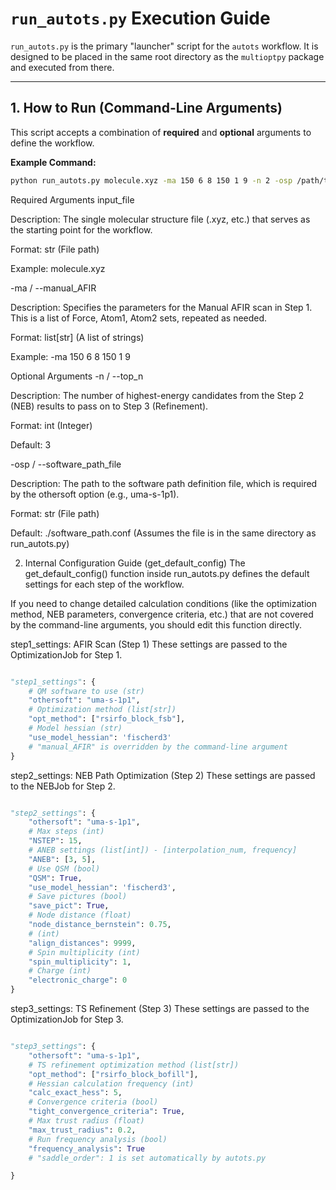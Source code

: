 # `run_autots.py` Execution Guide

`run_autots.py` is the primary "launcher" script for the `autots` workflow. It is designed to be placed in the same root directory as the `multioptpy` package and executed from there.

---

## 1. How to Run (Command-Line Arguments)

This script accepts a combination of **required** and **optional** arguments to define the workflow.

**Example Command:**
```bash
python run_autots.py molecule.xyz -ma 150 6 8 150 1 9 -n 2 -osp /path/to/my/software_path.conf
```
Required Arguments
input_file

Description: The single molecular structure file (.xyz, etc.) that serves as the starting point for the workflow.

Format: str (File path)

Example: molecule.xyz

-ma / --manual_AFIR

Description: Specifies the parameters for the Manual AFIR scan in Step 1. This is a list of Force, Atom1, Atom2 sets, repeated as needed.

Format: list[str] (A list of strings)

Example: -ma 150 6 8 150 1 9

Optional Arguments
-n / --top_n

Description: The number of highest-energy candidates from the Step 2 (NEB) results to pass on to Step 3 (Refinement).

Format: int (Integer)

Default: 3

-osp / --software_path_file

Description: The path to the software path definition file, which is required by the othersoft option (e.g., uma-s-1p1).

Format: str (File path)

Default: ./software_path.conf (Assumes the file is in the same directory as run_autots.py)

2. Internal Configuration Guide (get_default_config)
The get_default_config() function inside run_autots.py defines the default settings for each step of the workflow.

If you need to change detailed calculation conditions (like the optimization method, NEB parameters, convergence criteria, etc.) that are not covered by the command-line arguments, you should edit this function directly.

step1_settings: AFIR Scan (Step 1)
These settings are passed to the OptimizationJob for Step 1.

```Python

"step1_settings": {
    # QM software to use (str)
    "othersoft": "uma-s-1p1", 
    # Optimization method (list[str])
    "opt_method": ["rsirfo_block_fsb"], 
    # Model hessian (str)
    "use_model_hessian": 'fischerd3'
    # "manual_AFIR" is overridden by the command-line argument
}
```
step2_settings: NEB Path Optimization (Step 2)
These settings are passed to the NEBJob for Step 2.

```Python

"step2_settings": {
    "othersoft": "uma-s-1p1",
    # Max steps (int)
    "NSTEP": 15,
    # ANEB settings (list[int]) - [interpolation_num, frequency]
    "ANEB": [3, 5],
    # Use QSM (bool)
    "QSM": True,
    "use_model_hessian": 'fischerd3',
    # Save pictures (bool)
    "save_pict": True,
    # Node distance (float)
    "node_distance_bernstein": 0.75,
    # (int)
    "align_distances": 9999,
    # Spin multiplicity (int)
    "spin_multiplicity": 1,
    # Charge (int)
    "electronic_charge": 0
}
```
step3_settings: TS Refinement (Step 3)
These settings are passed to the OptimizationJob for Step 3.

```Python

"step3_settings": {
    "othersoft": "uma-s-1p1",
    # TS refinement optimization method (list[str])
    "opt_method": ["rsirfo_block_bofill"],
    # Hessian calculation frequency (int)
    "calc_exact_hess": 5,
    # Convergence criteria (bool)
    "tight_convergence_criteria": True,
    # Max trust radius (float)
    "max_trust_radius": 0.2,
    # Run frequency analysis (bool)
    "frequency_analysis": True
    # "saddle_order": 1 is set automatically by autots.py

}
```
